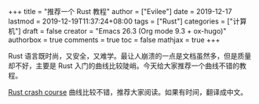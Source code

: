 +++
title = "推荐一个 Rust 教程"
author = ["Evilee"]
date = 2019-12-17
lastmod = 2019-12-19T11:37:24+08:00
tags = ["Rust"]
categories = ["计算机"]
draft = false
creator = "Emacs 26.3 (Org mode 9.3 + ox-hugo)"
authorbox = true
comments = true
toc = false
mathjax = true
+++

Rust 语言既时尚，又安全，又难学。最让人崩溃的一点是文档虽然多，但是质量却不好，主要是 Rust 入门的曲线比较陡峭。今天给大家推荐一个曲线不错的教程。

<!--more-->

[Rust crash course](https://www.snoyman.com/blog/2018/10/introducing-rust-crash-course) 曲线比较不错，推荐大家阅读。如果有时间，翻译成中文。
